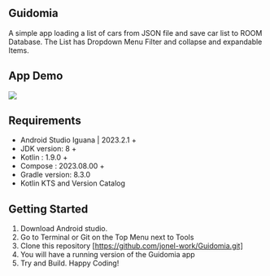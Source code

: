## Guidomia
A simple app loading a list of cars from JSON file and save car list to ROOM Database. The List has Dropdown Menu Filter and collapse and expandable Items.

## App Demo

![](Guidomia/demo/ProjectDemo.gif)

## Requirements
-   Android Studio Iguana | 2023.2.1 +
-   JDK version: 8 +
-   Kotlin : 1.9.0 +
-   Compose : 2023.08.00 +
-   Gradle version: 8.3.0
-   Kotlin KTS and Version Catalog

## Getting Started

1. Download Android studio.
2. Go to Terminal or Git on the Top Menu next to Tools
3. Clone this repository [https://github.com/jonel-work/Guidomia.git]
4. You will have a running version of the Guidomia app
5. Try and Build. Happy Coding!